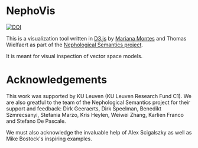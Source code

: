 # NephoVis

[![DOI](https://zenodo.org/badge/224012839.svg)](https://zenodo.org/badge/latestdoi/224012839)

This is a visualization tool written in [D3.js](https://d3js.org/) by
[Mariana Montes](https://www.marianamontes.me) and
Thomas Wielfaert as part of the [Nephological Semantics project](https://www.arts.kuleuven.be/ling/qlvl/projects/current/nephological-semantics).

It is meant for visual inspection of vector space models.

# Acknowledgements
This work was supported by KU Leuven (KU Leuven Research Fund C1).
We are also greatful to the team of the Nephological Semantics project for their support and feedback: Dirk Geeraerts, Dirk Speelman, Benedikt Szmrecsanyi, Stefania Marzo, Kris Heylen, Weiwei Zhang, Karlien Franco and Stefano De Pascale.

We must also acknowledge the invaluable help of Alex Scigalszky as well as Mike Bostock's inspiring examples.
